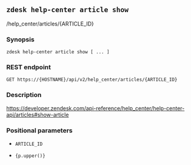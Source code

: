 ## `zdesk help-center article show`

/help_center/articles/{ARTICLE_ID}

### Synopsis

    zdesk help-center article show [ ... ]

### REST endpoint

    GET https://{HOSTNAME}/api/v2/help_center/articles/{ARTICLE_ID}

### Description

https://developer.zendesk.com/api-reference/help_center/help-center-api/articles#show-article

### Positional parameters

* `ARTICLE_ID`

* `{p.upper()}`

